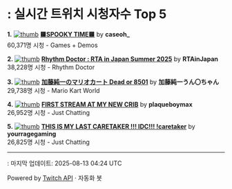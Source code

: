 # : 실시간 트위치 시청자수 Top 5

**1.** [![thumb](https://static-cdn.jtvnw.net/previews-ttv/live_user_caseoh_-320x180.jpg)](https://twitch.tv/caseoh_)
**[🟨SPOOKY TIME🟨](https://twitch.tv/caseoh_)** by **caseoh_**<br>60,371명 시청  - Games + Demos

**2.** [![thumb](https://static-cdn.jtvnw.net/previews-ttv/live_user_rtainjapan-320x180.jpg)](https://twitch.tv/RTAinJapan)
**[Rhythm Doctor  : RTA in Japan Summer 2025](https://twitch.tv/RTAinJapan)** by **RTAinJapan**<br>38,228명 시청  - Rhythm Doctor

**3.** [![thumb](https://static-cdn.jtvnw.net/previews-ttv/live_user_kato_junichi0817-320x180.jpg)](https://twitch.tv/加藤純一うん〇ちゃん)
**[加藤純一のマリオカート Dead or 8501](https://twitch.tv/加藤純一うん〇ちゃん)** by **加藤純一うん〇ちゃん**<br>29,738명 시청  - Mario Kart World

**4.** [![thumb](https://static-cdn.jtvnw.net/previews-ttv/live_user_plaqueboymax-320x180.jpg)](https://twitch.tv/plaqueboymax)
**[FIRST STREAM AT MY NEW CRIB](https://twitch.tv/plaqueboymax)** by **plaqueboymax**<br>26,952명 시청  - Just Chatting

**5.** [![thumb](https://static-cdn.jtvnw.net/previews-ttv/live_user_yourragegaming-320x180.jpg)](https://twitch.tv/yourragegaming)
**[THIS IS MY LAST CARETAKER !!! IDC!!! !caretaker](https://twitch.tv/yourragegaming)** by **yourragegaming**<br>26,825명 시청  - Just Chatting


---
: 마지막 업데이트: 2025-08-13 04:24 UTC

Powered by [Twitch API](https://dev.twitch.tv/docs/api/reference) · 자동화 봇